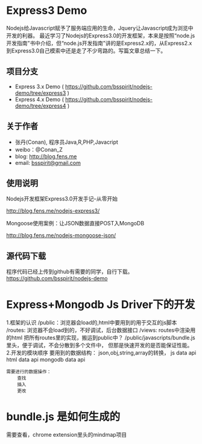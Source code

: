 Express3 Demo
==============================

Nodejs给Javascript赋予了服务端应用的生命，Jquery让Javascript成为浏览中开发的利器。 最近学习了Nodejs的Express3.0的开发框架，本来是按照“node.js开发指南”书中介绍，但“node.js开发指南”讲的是Express2.x的，从Express2.x到Express3.0自己模索中还是走了不少弯路的。写篇文章总结一下。

项目分支
------------------------

+ Express 3.x Demo ( https://github.com/bsspirit/nodejs-demo/tree/express3 )
+ Express 4.x Demo ( https://github.com/bsspirit/nodejs-demo/tree/express4 )

关于作者
----------------------

* 张丹(Conan), 程序员Java,R,PHP,Javacript
* weibo：@Conan_Z
* blog: http://blog.fens.me
* email: bsspirit@gmail.com

使用说明
----------------------

Nodejs开发框架Express3.0开发手记–从零开始

http://blog.fens.me/nodejs-express3/ 

Mongoose使用案例：让JSON数据直接POST入MongoDB

http://blog.fens.me/nodejs-mongoose-json/ 

源代码下载
----------------------

程序代码已经上传到github有需要的同学，自行下载。
https://github.com/bsspirit/nodejs-demo

# Express+Mongodb Js Driver下的开发
1.框架的认识
    /public：浏览器会load的,html中要用到的用于交互的js脚本
    /routes: 浏览器不会load到的，不好调试，后台数据接口
    /views: routes中渲染用的html
把所有routes里的实现，搬运到public中？
/public/javascripts/bundle.js里头，便于调试，不会分散到多个文件中，
但那是快速开发的是否能保证性能。
2.开发的模块顺序
    要用到的数据结构：
        json,obj,string,array的转换，
        js data api
        html data api
        mongodb data api
        
    需要进行的数据操作：
        查找
        插入
        更改
# bundle.js 是如何生成的
需要查看，chrome extension里头的mindmap项目

